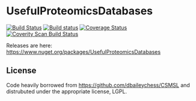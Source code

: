 # UsefulProteomicsDatabases 
[![Build Status](https://travis-ci.org/stefanks/UsefulProteomicsDatabases.svg?branch=master)](https://travis-ci.org/stefanks/UsefulProteomicsDatabases)
[![Build status](https://ci.appveyor.com/api/projects/status/4i88nh7vjyopulbx/branch/master?svg=true)](https://ci.appveyor.com/project/stefanks/usefulproteomicsdatabases/branch/master)
[![Coverage Status](https://coveralls.io/repos/github/stefanks/UsefulProteomicsDatabases/badge.svg?branch=master)](https://coveralls.io/github/stefanks/UsefulProteomicsDatabases?branch=master)
[![Coverity Scan Build Status](https://scan.coverity.com/projects/9233/badge.svg)](https://scan.coverity.com/projects/stefanks-usefulproteomicsdatabases)

Releases are here: https://www.nuget.org/packages/UsefulProteomicsDatabases

## License
Code heavily borrowed from https://github.com/dbaileychess/CSMSL and distrubuted under the appropriate license, LGPL.
